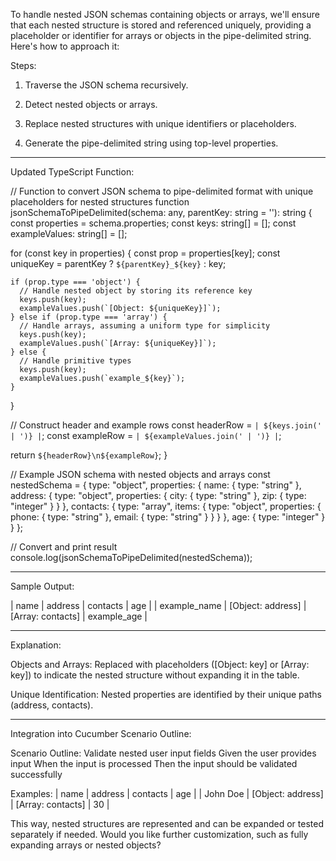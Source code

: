 To handle nested JSON schemas containing objects or arrays, we'll ensure that each nested structure is stored and referenced uniquely, providing a placeholder or identifier for arrays or objects in the pipe-delimited string. Here's how to approach it:

Steps:

1. Traverse the JSON schema recursively.


2. Detect nested objects or arrays.


3. Replace nested structures with unique identifiers or placeholders.


4. Generate the pipe-delimited string using top-level properties.




---

Updated TypeScript Function:

// Function to convert JSON schema to pipe-delimited format with unique placeholders for nested structures
function jsonSchemaToPipeDelimited(schema: any, parentKey: string = ''): string {
  const properties = schema.properties;
  const keys: string[] = [];
  const exampleValues: string[] = [];

  for (const key in properties) {
    const prop = properties[key];
    const uniqueKey = parentKey ? `${parentKey}_${key}` : key;

    if (prop.type === 'object') {
      // Handle nested object by storing its reference key
      keys.push(key);
      exampleValues.push(`[Object: ${uniqueKey}]`);
    } else if (prop.type === 'array') {
      // Handle arrays, assuming a uniform type for simplicity
      keys.push(key);
      exampleValues.push(`[Array: ${uniqueKey}]`);
    } else {
      // Handle primitive types
      keys.push(key);
      exampleValues.push(`example_${key}`);
    }
  }

  // Construct header and example rows
  const headerRow = `| ${keys.join(' | ')} |`;
  const exampleRow = `| ${exampleValues.join(' | ')} |`;

  return `${headerRow}\n${exampleRow}`;
}

// Example JSON schema with nested objects and arrays
const nestedSchema = {
  type: "object",
  properties: {
    name: { type: "string" },
    address: {
      type: "object",
      properties: {
        city: { type: "string" },
        zip: { type: "integer" }
      }
    },
    contacts: {
      type: "array",
      items: {
        type: "object",
        properties: {
          phone: { type: "string" },
          email: { type: "string" }
        }
      }
    },
    age: { type: "integer" }
  }
};

// Convert and print result
console.log(jsonSchemaToPipeDelimited(nestedSchema));


---

Sample Output:

| name | address | contacts | age |
| example_name | [Object: address] | [Array: contacts] | example_age |


---

Explanation:

Objects and Arrays: Replaced with placeholders ([Object: key] or [Array: key]) to indicate the nested structure without expanding it in the table.

Unique Identification: Nested properties are identified by their unique paths (address, contacts).



---

Integration into Cucumber Scenario Outline:

Scenario Outline: Validate nested user input fields
  Given the user provides input
  When the input is processed
  Then the input should be validated successfully

  Examples:
    | name | address | contacts | age |
    | John Doe | [Object: address] | [Array: contacts] | 30 |

This way, nested structures are represented and can be expanded or tested separately if needed. Would you like further customization, such as fully expanding arrays or nested objects?

